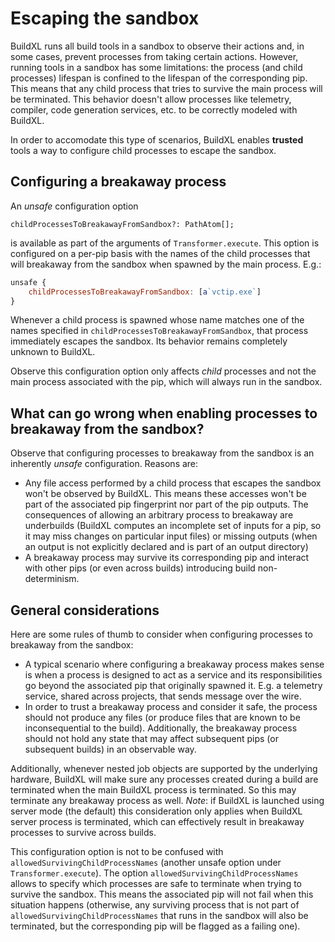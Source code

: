 # Escaping the sandbox

BuildXL runs all build tools in a sandbox to observe their actions and, in some cases, prevent processes from taking certain actions. However, running tools in a sandbox has some limitations: the process (and child processes) lifespan is confined to the lifespan of the corresponding pip. This means  that any child process that tries to survive the main process will be terminated. This behavior doesn't allow processes like telemetry, compiler, code generation services, etc. to be correctly modeled with BuildXL.

In order to accomodate this type of scenarios, BuildXL enables  **trusted** tools a way to configure child processes to escape the sandbox. 

## Configuring a breakaway process

An *unsafe* configuration option

`childProcessesToBreakawayFromSandbox?: PathAtom[];`

 is available as part of the arguments of `Transformer.execute`. This option is configured on a per-pip basis with the names of the child processes that will breakaway from the sandbox when spawned by the main process. E.g.:

 ```javascript
 unsafe {
     childProcessesToBreakawayFromSandbox: [a`vctip.exe`]
 }
 ```

Whenever a child process is spawned whose name matches one of the names specified in `childProcessesToBreakawayFromSandbox`, that process immediately escapes the sandbox. Its behavior remains completely unknown to BuildXL.

 Observe this configuration option only affects *child* processes and not the main process associated with the pip, which will always run in the sandbox. 
 
## What can go wrong when enabling processes to breakaway from the sandbox?

Observe that configuring processes to breakaway from the sandbox is an inherently *unsafe* configuration. Reasons are:
* Any file access performed by a child process that escapes the sandbox won't be observed by BuildXL. This means these accesses won't be part of the associated pip fingerprint nor part of the pip outputs. The consequences of allowing an arbitrary process to breakaway are underbuilds (BuildXL computes an incomplete set of inputs for a pip, so it may miss changes on particular input files) or missing outputs (when an output is not explicitly declared and is part of an output directory)
* A breakaway process may survive its corresponding pip and interact with other pips (or even across builds) introducing build non-determinism.

## General considerations

Here are some rules of thumb to consider when configuring processes to breakaway from the sandbox:

* A typical scenario where configuring a breakaway process makes sense is when a process is designed to act as a service and its responsibilities go beyond the associated pip that originally spawned it. E.g. a telemetry service, shared across projects, that sends message over the wire.
* In order to trust a breakaway process and consider it safe, the process should not produce any files (or produce files that are known to be inconsequential to the build). Additionally, the breakaway process should not hold any state that may affect subsequent pips (or subsequent builds) in an observable way.

Additionally, whenever nested job objects are supported by the underlying hardware, BuildXL will make sure any processes created during a build are terminated when the main BuildXL process is terminated. So this may terminate any breakaway process as well. *Note*: if BuildXL is launched using server mode (the default) this consideration only applies when BuildXL server process is terminated, which can effectively result in breakaway processes to survive across builds.

This configuration option is not to be confused with `allowedSurvivingChildProcessNames` (another unsafe option under `Transformer.execute`).  The option `allowedSurvivingChildProcessNames` allows to specify which processes are safe to terminate when trying to survive the sandbox. This means the associated pip will not fail when this situation happens (otherwise, any surviving process that is not part of `allowedSurvivingChildProcessNames` that runs in the sandbox will also be terminated, but the corresponding pip will be flagged as a failing one).